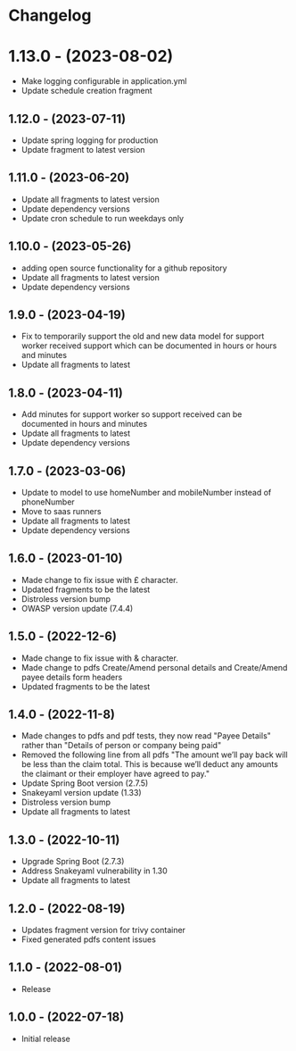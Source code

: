 # Changelog

# 1.13.0 - (2023-08-02)
* Make logging configurable in application.yml
* Update schedule creation fragment

## 1.12.0 - (2023-07-11)
* Update spring logging for production
* Update fragment to latest version

## 1.11.0 - (2023-06-20)
* Update all fragments to latest version
* Update dependency versions
* Update cron schedule to run weekdays only

## 1.10.0 - (2023-05-26)
* adding open source functionality for a github repository
* Update all fragments to latest version
* Update dependency versions

## 1.9.0 - (2023-04-19)
* Fix to temporarily support the old and new data model for support worker received support which can be documented in hours or hours and minutes
* Update all fragments to latest

## 1.8.0 - (2023-04-11)
* Add minutes for support worker so support received can be documented in hours and minutes
* Update all fragments to latest
* Update dependency versions

## 1.7.0 - (2023-03-06)
* Update to model to use homeNumber and mobileNumber instead of phoneNumber
* Move to saas runners
* Update all fragments to latest
* Update dependency versions

## 1.6.0 - (2023-01-10)
* Made change to fix issue with £ character.
* Updated fragments to be the latest
* Distroless version bump
* OWASP version update (7.4.4)

## 1.5.0 - (2022-12-6)
* Made change to fix issue with & character.
* Made change to pdfs Create/Amend personal details and Create/Amend payee details form headers
* Updated fragments to be the latest

## 1.4.0 - (2022-11-8)

* Made changes to pdfs and pdf tests, they now read "Payee Details" rather than "Details of person or company being paid"
* Removed the following line from all pdfs "The amount we’ll pay back will be less than the claim total. 
This is because we’ll deduct any amounts the claimant or their employer have agreed to pay."
* Update Spring Boot version (2.7.5)
* Snakeyaml version update (1.33)
* Distroless version bump
* Update all fragments to latest

## 1.3.0 - (2022-10-11)

* Upgrade Spring Boot (2.7.3)
* Address Snakeyaml vulnerability in 1.30
* Update all fragments to latest

## 1.2.0 - (2022-08-19)

* Updates fragment version for trivy container
* Fixed generated pdfs content issues

## 1.1.0 - (2022-08-01)

* Release

## 1.0.0 - (2022-07-18)

* Initial release